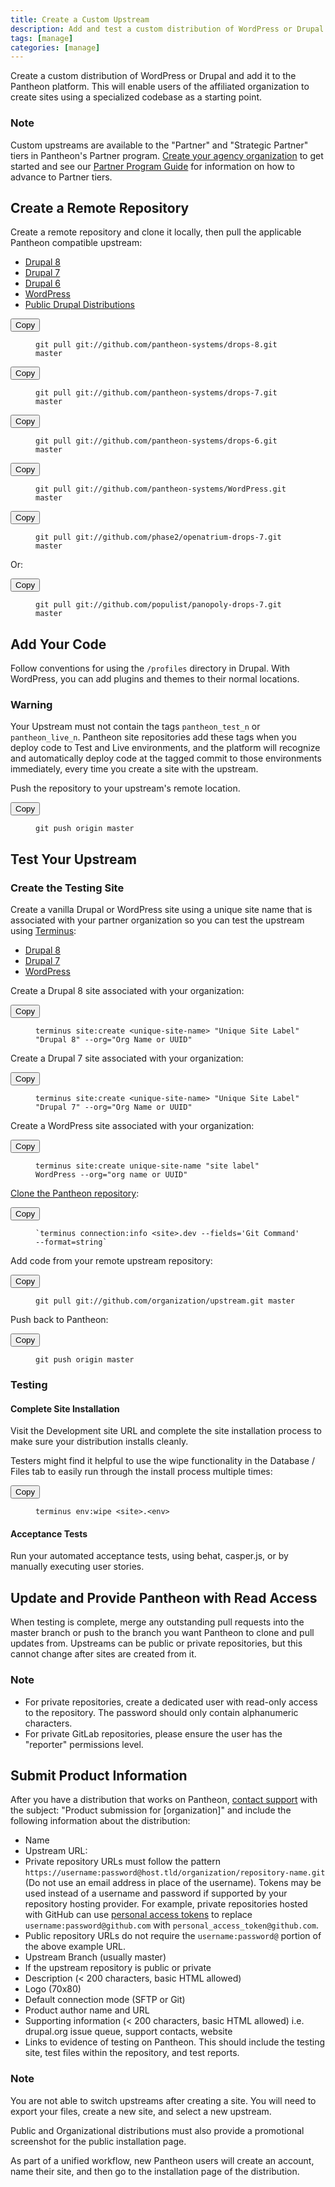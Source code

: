 ```yaml
---
title: Create a Custom Upstream
description: Add and test a custom distribution of WordPress or Drupal on the Pantheon website management platform.
tags: [manage]
categories: [manage]
---
```

Create a custom distribution of WordPress or Drupal and add it to the Pantheon platform. This will enable users of the affiliated organization to create sites using a specialized codebase as a starting point.

<div class="alert alert-info" role="alert">
<h3 class="info">Note</h3>
<p>Custom upstreams are available to the "Partner" and "Strategic Partner" tiers in Pantheon's Partner program. <a href="/docs/organizations/#create-an-organization">Create your agency organization</a> to get started and see our <a href="https://pantheon.io/sites/default/files/Partner_Program_Guide_2015.pdf">Partner Program Guide</a> for information on how to advance to Partner tiers.</p></div>

## Create a Remote Repository

Create a remote repository and clone it locally, then pull the applicable Pantheon compatible upstream:
<!-- Nav tabs -->
<ul class="nav nav-tabs" role="tablist">
  <li id="d8tab" role="presentation" class="active"><a href="#d8" aria-controls="d8" role="tab" data-toggle="tab">Drupal 8</a></li>
  <li id="d7tab" role="presentation"><a href="#d7" aria-controls="d7" role="tab" data-toggle="tab">Drupal 7</a></li>
  <li id="d6tab" role="presentation"><a href="#d6" aria-controls="d6" role="tab" data-toggle="tab">Drupal 6</a></li>
  <li id="wptab" role="presentation"><a href="#wp" aria-controls="wp" role="tab" data-toggle="tab">WordPress</a></li>
  <li id="distributiontab" role="presentation"><a href="#distribution" aria-controls="distribution" role="tab" data-toggle="tab">Public Drupal Distributions</a></li>
</ul>

<!-- Tab panes -->
<div class="tab-content">

  <!-- Drupal Content -->
  <div role="tabpanel" class="tab-pane active" id="d8">
    <div class="copy-snippet">
      <button class="btn btn-default btn-clippy" data-clipboard-target="#git-pull-drops-8">Copy</button>
      <figure><pre id="git-pull-drops-8"><code class="command nohighlight" data-lang="bash">git pull git://github.com/pantheon-systems/drops-8.git master</code></pre></figure>
    </div>
  </div>

  <div role="tabpanel" class="tab-pane" id="d7">
    <div class="copy-snippet">
      <button class="btn btn-default btn-clippy" data-clipboard-target="#git-pull-drops-7">Copy</button>
      <figure><pre id="git-pull-drops-7"><code class="command nohighlight" data-lang="bash">git pull git://github.com/pantheon-systems/drops-7.git master</code></pre></figure>
    </div>
  </div>

  <div role="tabpanel" class="tab-pane" id="d6">
    <div class="copy-snippet">
      <button class="btn btn-default btn-clippy" data-clipboard-target="#git-pull-drops-6">Copy</button>
      <figure><pre id="git-pull-drops-6"><code class="command nohighlight" data-lang="bash">git pull git://github.com/pantheon-systems/drops-6.git master</code></pre></figure>
    </div>
  </div>

  <div role="tabpanel" class="tab-pane" id="wp">
    <div class="copy-snippet">
      <button class="btn btn-default btn-clippy" data-clipboard-target="#git-pull-wp">Copy</button>
      <figure><pre id="git-pull-wp"><code class="command nohighlight" data-lang="bash">git pull git://github.com/pantheon-systems/WordPress.git master</code></pre></figure>
    </div>
  </div>

  <div role="tabpanel" class="tab-pane" id="distribution">
    <div class="copy-snippet">
      <button class="btn btn-default btn-clippy" data-clipboard-target="#git-pull-distribution-openatrium">Copy</button>
      <figure><pre id="git-pull-distribution-openatrium"><code class="command nohighlight" data-lang="bash">git pull git://github.com/phase2/openatrium-drops-7.git master</code></pre></figure>
    </div>
    <p>Or:</p>
    <div class="copy-snippet">
      <button class="btn btn-default btn-clippy" data-clipboard-target="#git-pull-distribution-panopoly">Copy</button>
      <figure><pre id="git-pull-distribution-panopoly"><code class="command nohighlight" data-lang="bash">git pull git://github.com/populist/panopoly-drops-7.git master</code></pre></figure>
    </div>
  </div>
<!-- end tab-content -->
</div>

## Add Your Code

Follow conventions for using the `/profiles` directory in Drupal. With WordPress, you can add plugins and themes to their normal locations.

<div class="alert alert-danger"><h3 class="info">Warning</h3><p>Your Upstream must not contain the tags <code>pantheon_test_n</code> or <code>pantheon_live_n</code>. Pantheon site repositories add these tags when you deploy code to Test and Live environments, and the platform will recognize and automatically deploy code at the tagged commit to those environments immediately, every time you create a site with the upstream.</p></div>

Push the repository to your upstream's remote location.

<div class="copy-snippet">
  <button class="btn btn-default btn-clippy" data-clipboard-target="#push-upstream-origin-master">Copy</button>
  <figure><pre id="push-upstream-origin-master"><code class="command nohighlight" data-lang="bash">git push origin master</code></pre></figure>
</div>

## Test Your Upstream

### Create the Testing Site

Create a vanilla Drupal or WordPress site using a unique site name that is associated with your partner organization so you can test the upstream using [Terminus](/docs/terminus/):


<ul class="nav nav-tabs" role="tablist">
  <li id="drupal8tab" role="presentation" class="active"><a href="#drupal8" aria-controls="drupal8" role="tab" data-toggle="tab">Drupal 8</a></li>
  <li id="drupal7tab" role="presentation"><a href="#drupal7" aria-controls="drupal7" role="tab" data-toggle="tab">Drupal 7</a></li>    
  <li id="wp-newtab" role="presentation"><a href="#wp-new" aria-controls="wp-new" role="tab" data-toggle="tab">WordPress</a></li>
</ul>
<div class="tab-content">
    <div role="tabpanel" class="tab-pane active" id="drupal8">
    <!-- Drupal Content -->
    <p class="instruction">Create a Drupal 8 site associated with your organization:</p>
    <div class="copy-snippet">
    <button class="btn btn-default btn-clippy" data-clipboard-target="#vanilla-site-drupal-8">Copy</button>
    <figure><pre id="vanilla-site-drupal-8"><code class="command nohighlight" data-lang="bash">terminus site:create &lt;unique-site-name&gt; "Unique Site Label" "Drupal 8" --org="Org Name or UUID"</code></pre></figure>
    </div>
  </div>
  <div role="tabpanel" class="tab-pane" id="drupal7">
    <!-- Drupal Content -->
    <p class="instruction">Create a Drupal 7 site associated with your organization:</p>
    <div class="copy-snippet">
    <button class="btn btn-default btn-clippy" data-clipboard-target="#vanilla-site-drupal-7">Copy</button>
    <figure><pre id="vanilla-site-drupal-7"><code class="command nohighlight" data-lang="bash">terminus site:create &lt;unique-site-name&gt; "Unique Site Label" "Drupal 7" --org="Org Name or UUID"</code></pre></figure>
    </div>
  </div>
  <div role="tabpanel" class="tab-pane" id="wp-new">
    <!-- WordPress Content -->
    <p class="instruction">Create a WordPress site associated with your organization:</p>
    <div class="copy-snippet">
    <button class="btn btn-default btn-clippy" data-clipboard-target="#vanilla-site-wordpress">Copy</button>
    <figure><pre id="vanilla-site-wordpress"><code class="command nohighlight" data-lang="bash">terminus site:create unique-site-name "site label" WordPress --org="org name or UUID"</code></pre></figure>
    </div>
  </div>
</div>

[Clone the Pantheon repository](/docs/git/#clone-your-site-codebase):

<div class="copy-snippet">
  <button class="btn btn-default btn-clippy" data-clipboard-target="#clone-pantheon-repository">Copy</button>
  <figure><pre id="clone-pantheon-repository"><code class="command nohighlight" data-lang="bash">`terminus connection:info &lt;site&gt;.dev --fields='Git Command' --format=string`</code></pre></figure>
</div>

Add code from your remote upstream repository:

<div class="copy-snippet">
  <button class="btn btn-default btn-clippy" data-clipboard-target="#pull-upstream">Copy</button>
  <figure><pre id="pull-upstream"><code class="command nohighlight" data-lang="bash">git pull git://github.com/organization/upstream.git master</code></pre></figure>
</div>

Push back to Pantheon:

<div class="copy-snippet">
  <button class="btn btn-default btn-clippy" data-clipboard-target="#push-origin-master">Copy</button>
  <figure><pre id="push-origin-master"><code class="command nohighlight" data-lang="bash">git push origin master</code></pre></figure>
</div>

### Testing

#### Complete Site Installation

Visit the Development site URL and complete the site installation process to make sure your distribution installs cleanly.

Testers might find it helpful to use the wipe functionality in the Database / Files tab to easily run through the install process multiple times:

<div class="copy-snippet">
  <button class="btn btn-default btn-clippy" data-clipboard-target="#terminus-env-wipe">Copy</button>
  <figure><pre id="terminus-env-wipe"><code class="command nohighlight" data-lang="bash">terminus env:wipe &lt;site&gt;.&lt;env&gt;</code></pre></figure>
</div>

#### Acceptance Tests

Run your automated acceptance tests, using behat, casper.js, or by manually executing user stories.

## Update and Provide Pantheon with Read Access

When testing is complete, merge any outstanding pull requests into the master branch or push to the branch you want Pantheon to clone and pull updates from. Upstreams can be public or private repositories, but this cannot change after sites are created from it.
<div class="alert alert-info" role="alert">
<h3 class="info">Note</h3>
  <ul>
    <li>For private repositories, create a dedicated user with read-only access to the repository. The password should only contain alphanumeric characters.</li>
    <li>For private GitLab repositories, please ensure the user has the "reporter" permissions level.</li>
  </ul>
</div>

## Submit Product Information

After you have a distribution that works on Pantheon, [contact support](/docs/getting-support) with the subject: "Product submission for [organization]" and include the following information about the distribution:

- Name
- Upstream URL:
 - Private repository URLs must follow the pattern `https://username:password@host.tld/organization/repository-name.git` (Do not use an email address in place of the username). Tokens may be used instead of a username and password if supported by your repository hosting provider. For example, private repositories hosted with GitHub can use [personal access tokens](https://help.github.com/articles/creating-an-access-token-for-command-line-use/) to replace `username:password@github.com` with `personal_access_token@github.com`.
 - Public repository URLs do not require the `username:password@` portion of the above example URL.
- Upstream Branch (usually master)
- If the upstream repository is public or private
- Description (< 200 characters, basic HTML allowed)
- Logo (70x80)
- Default connection mode (SFTP or Git)
- Product author name and URL
- Supporting information (< 200 characters, basic HTML allowed) i.e. drupal.org issue queue, support contacts, website
- Links to evidence of testing on Pantheon. This should include the testing site, test files within the repository, and test reports.

<div class="alert alert-info" role="alert">
<h3 class="info">Note</h3>
<p>You are not able to switch upstreams after creating a site. You will need to export your files, create a new site, and select a new upstream.</p></div>

Public and Organizational distributions must also provide a promotional screenshot for the public installation page.

As part of a unified workflow, new Pantheon users will create an account, name their site, and then go to the installation page of the distribution.
